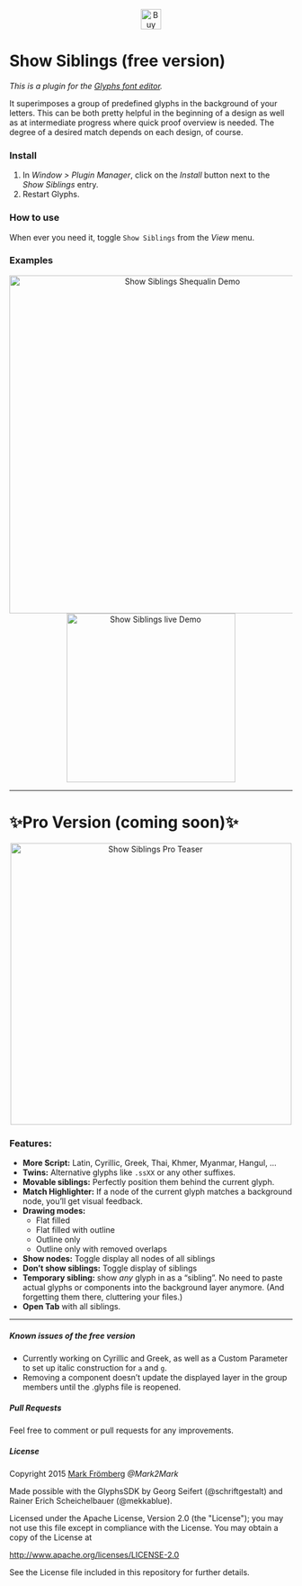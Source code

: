 <p align="center"> 
<a href='https://ko-fi.com/M4M580HG' target='_blank'><img height='36' style='border:0px;height:36px;' src='https://az743702.vo.msecnd.net/cdn/kofi1.png?v=0' border='0' alt='Buy Me a Coffee at ko-fi.com' /></a>
</p>

# Show Siblings (free version)

*This is a plugin for the [Glyphs font editor](http://glyphsapp.com/).*  

It superimposes a group of predefined glyphs in the background of your letters. This can be both pretty helpful in the beginning of a design as well as at intermediate progress where quick proof overview is needed. The degree of a desired match depends on each design, of course.

### Install

1. In *Window > Plugin Manager*, click on the *Install* button next to the *Show Siblings* entry. 
2. Restart Glyphs.

### How to use

When ever you need it, toggle `Show Siblings` from the *View* menu.

### Examples

<p align="center">

<img src="https://github.com/Mark2Mark/Show-Siblings/blob/master/Images/ShowSiblings%20Shequalin%20DeutschMark.jpg" alt="Show Siblings Shequalin Demo" height="600px">

<img src="https://github.com/Mark2Mark/Show-Siblings/blob/master/Images/screencapDemoFont.gif" alt="Show Siblings live Demo" height="300px">

</p>

---

# ✨Pro Version (coming soon)✨

<p align="center">

<img src="https://github.com/Mark2Mark/Show-Siblings/blob/master/Images/ShowSiblingsPro_01.gif" alt="Show Siblings Pro Teaser" height="500px">

</p>

### Features:

- **More Script:** Latin, Cyrillic, Greek, Thai, Khmer, Myanmar, Hangul, …
- **Twins:** Alternative glyphs like `.ssXX` or any other suffixes.
- **Movable siblings:** Perfectly position them behind the current glyph.
- **Match Highlighter:** If a node of the current glyph matches a background node, you’ll get visual feedback.
- **Drawing modes:**
    + Flat filled
    + Flat filled with outline
    + Outline only
    + Outline only with removed overlaps
- **Show nodes:** Toggle display all nodes of all siblings
- **Don’t show siblings:** Toggle display of siblings
- **Temporary sibling:** show *any* glyph in as a “sibling”. No need to paste actual glyphs or components into the background layer anymore. (And forgetting them there, cluttering your files.)
- **Open Tab** with all siblings.

---

##### Known issues of the free version

- Currently working on Cyrillic and Greek, as well as a Custom Parameter to set up italic construction for `a` and `g`.
- Removing a component doesn’t update the displayed layer in the group members until the .glyphs file is reopened.

##### Pull Requests

Feel free to comment or pull requests for any improvements.

##### License

Copyright 2015 [Mark Frömberg](http://www.markfromberg.com/) *@Mark2Mark*

Made possible with the GlyphsSDK by Georg Seifert (@schriftgestalt) and Rainer Erich Scheichelbauer (@mekkablue).

Licensed under the Apache License, Version 2.0 (the "License");
you may not use this file except in compliance with the License.
You may obtain a copy of the License at

http://www.apache.org/licenses/LICENSE-2.0

See the License file included in this repository for further details.
